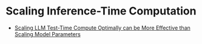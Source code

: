 # Scaling Inference-Time Computation
- [Scaling LLM Test-Time Compute Optimally can be More Effective than Scaling Model Parameters](https://arxiv.org/pdf/2408.03314)
